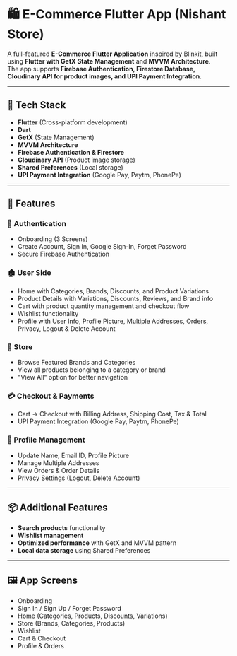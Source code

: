 # 🛍️ E-Commerce Flutter App (Nishant Store)

A full-featured **E-Commerce Flutter Application** inspired by Blinkit, built using **Flutter with GetX State Management** and **MVVM Architecture**.  
The app supports **Firebase Authentication, Firestore Database, Cloudinary API for product images, and UPI Payment Integration**.

---

## 🚀 Tech Stack
- **Flutter** (Cross-platform development)
- **Dart**
- **GetX** (State Management)
- **MVVM Architecture**
- **Firebase Authentication & Firestore**
- **Cloudinary API** (Product image storage)
- **Shared Preferences** (Local storage)
- **UPI Payment Integration** (Google Pay, Paytm, PhonePe)

---

## 📱 Features

### 🔑 Authentication
- Onboarding (3 Screens)  
- Create Account, Sign In, Google Sign-In, Forget Password  
- Secure Firebase Authentication  

### 🏠 User Side
- Home with Categories, Brands, Discounts, and Product Variations  
- Product Details with Variations, Discounts, Reviews, and Brand info  
- Cart with product quantity management and checkout flow  
- Wishlist functionality  
- Profile with User Info, Profile Picture, Multiple Addresses, Orders, Privacy, Logout & Delete Account  

### 🛒 Store
- Browse Featured Brands and Categories  
- View all products belonging to a category or brand  
- "View All" option for better navigation  

### 💳 Checkout & Payments
- Cart → Checkout with Billing Address, Shipping Cost, Tax & Total  
- UPI Payment Integration (Google Pay, Paytm, PhonePe)  

### 👤 Profile Management
- Update Name, Email ID, Profile Picture  
- Manage Multiple Addresses  
- View Orders & Order Details  
- Privacy Settings (Logout, Delete Account)  

---

## 📦 Additional Features
- **Search products** functionality  
- **Wishlist management**  
- **Optimized performance** with GetX and MVVM pattern  
- **Local data storage** using Shared Preferences  

---

## 🖼️ App Screens
- Onboarding  
- Sign In / Sign Up / Forget Password  
- Home (Categories, Products, Discounts, Variations)  
- Store (Brands, Categories, Products)  
- Wishlist  
- Cart & Checkout  
- Profile & Orders  
